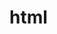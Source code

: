 # html
<!DOCTYPE html>
<html lang="en">
<head>
    <meta charset="UTF-8">
    <meta name="viewport" content="width=, initial-scale=1.0">
    <title>Document</title>
    <style>
        p{
            font-size: 50px;
            color: yellow;
        }
        .a7{
            font-size: 45px;
            color:brown;
            background: #000;
        }

    </style>
</head>
<body> 
    <p>Lorem ipsum dolor sit amet consectetur  <br> adipisicing elit. Error, adipisci.</p>
    <p>Lorem ipsum dolor sit amet consectetur  <br> adipisicing elit. Error, adipisci.</p>
    <p class="a7" >Lorem ipsum dolor sit amet consectetur  <br> adipisicing elit. Error, adipisci.</p>
    <p>Lorem ipsum dolor sit amet consectetur  <br> adipisicing elit. Error, adipisci.</p>
</body>
</html>

